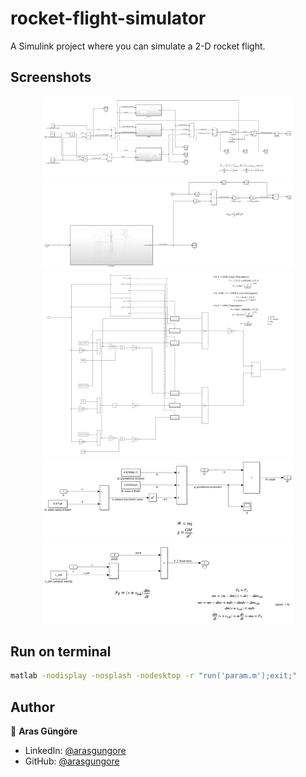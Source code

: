 # rocket-flight-simulator

A Simulink project where you can simulate a 2-D rocket flight.



## Screenshots

<p align="center">
    <img alt="Screenshot" src="https://raw.githubusercontent.com/arasgungore/rocket-flight-simulator/main/Screenshots/main_schematic.jpg" width="400">
    <img alt="Screenshot" src="https://raw.githubusercontent.com/arasgungore/rocket-flight-simulator/main/Screenshots/drag_force.jpg" width="400">
    <img alt="Screenshot" src="https://raw.githubusercontent.com/arasgungore/rocket-flight-simulator/main/Screenshots/air_density.jpg" width="400">
    <img alt="Screenshot" src="https://raw.githubusercontent.com/arasgungore/rocket-flight-simulator/main/Screenshots/weight.jpg" width="400">
    <img alt="Screenshot" src="https://raw.githubusercontent.com/arasgungore/rocket-flight-simulator/main/Screenshots/thrust_force.jpg" width="400">
</p>



## Run on terminal

```sh
matlab -nodisplay -nosplash -nodesktop -r "run('param.m');exit;"
```



## Author

👤 **Aras Güngöre**

* LinkedIn: [@arasgungore](https://www.linkedin.com/in/arasgungore)
* GitHub: [@arasgungore](https://github.com/arasgungore)

